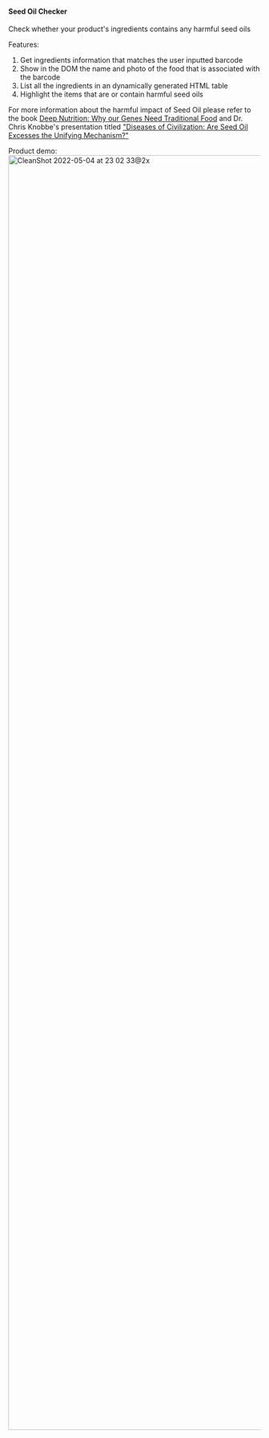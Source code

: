 #### Seed Oil Checker
Check whether your product's ingredients contains any harmful seed oils

Features:
1. Get ingredients information that matches the user inputted barcode
2. Show in the DOM the name and photo of the food that is associated with the barcode
3. List all the ingredients in an dynamically generated HTML table
4. Highlight the items that are or contain harmful seed oils

For more information about the harmful impact of Seed Oil please refer to the book [Deep Nutrition: Why our Genes Need Traditional Food](https://www.amazon.com/Deep-Nutrition-Your-Genes-Traditional/dp/1250113822) and Dr. Chris Knobbe's presentation titled ["Diseases of Civilization: Are Seed Oil Excesses the Unifying Mechanism?"](https://www.youtube.com/watch?v=7kGnfXXIKZM)  


Product demo:
<img width="2539" alt="CleanShot 2022-05-04 at 23 02 33@2x" src="https://user-images.githubusercontent.com/102596893/166817098-805dddbc-239c-4081-9024-eb462d65791c.png">
